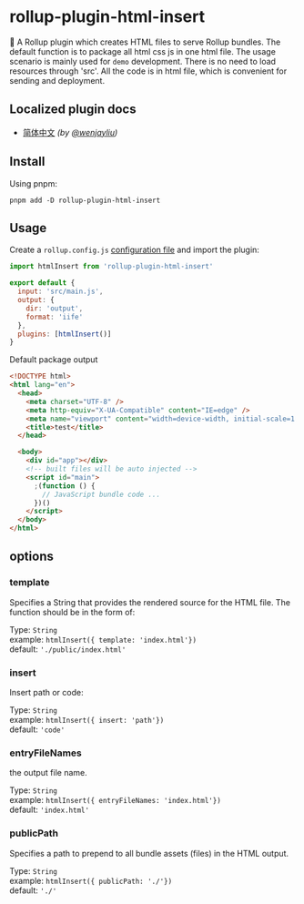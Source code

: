 # rollup-plugin-html-insert

🍣 A Rollup plugin which creates HTML files to serve Rollup bundles. The default function is to package all html css js in one html file.
The usage scenario is mainly used for `demo` development. There is no need to load resources through 'src'. All the code is in html file, which is convenient for sending and deployment.
## Localized plugin docs

- [简体中文](https://github.com/wenjayliu/rollup-plugin-html-insert/blob/main/readme.zh_CN.md) _(by [@wenjayliu](https://github.com/wenjayliu))_

## Install

Using pnpm:

```console
pnpm add -D rollup-plugin-html-insert
```

## Usage

Create a `rollup.config.js` [configuration file](https://www.rollupjs.org/guide/en/#configuration-files) and import the plugin:

```js
import htmlInsert from 'rollup-plugin-html-insert'

export default {
  input: 'src/main.js',
  output: {
    dir: 'output',
    format: 'iife'
  },
  plugins: [htmlInsert()]
}
```

Default package output

```html
<!DOCTYPE html>
<html lang="en">
  <head>
    <meta charset="UTF-8" />
    <meta http-equiv="X-UA-Compatible" content="IE=edge" />
    <meta name="viewport" content="width=device-width, initial-scale=1.0" />
    <title>test</title>
  </head>

  <body>
    <div id="app"></div>
    <!-- built files will be auto injected -->
    <script id="main">
      ;(function () {
        // JavaScript bundle code ...
      })()
    </script>
  </body>
</html>
```

## options
### template
Specifies a String that provides the rendered source for the HTML file. The function should be in the form of:  

Type: `String`  
example: `htmlInsert({ template: 'index.html'})`  
default: `'./public/index.html'`  

### insert
Insert path or code:  

Type: `String`   
example: `htmlInsert({ insert: 'path'}) `  
default: `'code'`  


### entryFileNames
the output file name.  

Type: `String`   
example: `htmlInsert({ entryFileNames: 'index.html'}) `  
default: `'index.html'`  

### publicPath
Specifies a path to prepend to all bundle assets (files) in the HTML output.  

Type: `String`   
example: `htmlInsert({ publicPath: './'}) `  
default: `'./'`  


